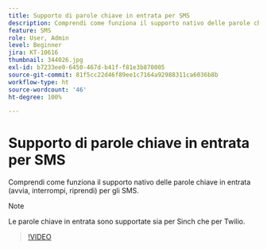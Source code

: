 ```yaml
---
title: Supporto di parole chiave in entrata per SMS
description: Comprendi come funziona il supporto nativo delle parole chiave in entrata (avvia, interrompi, riprendi) per gli SMS.
feature: SMS
role: User, Admin
level: Beginner
jira: KT-10616
thumbnail: 344026.jpg
exl-id: b7233ee0-6450-467d-b41f-f81e3b870005
source-git-commit: 81f5cc22d46f89ee1c7164a92988311ca6036b8b
workflow-type: ht
source-wordcount: '46'
ht-degree: 100%

---
```


# Supporto di parole chiave in entrata per SMS

Comprendi come funziona il supporto nativo delle parole chiave in entrata (avvia, interrompi, riprendi) per gli SMS.

>[!NOTE]
>
>Le parole chiave in entrata sono supportate sia per Sinch che per Twilio.

>[!VIDEO](https://video.tv.adobe.com/v/344026?quality=12&learn=on)
